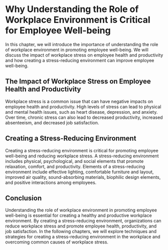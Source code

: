 # Why Understanding the Role of Workplace Environment is Critical for Employee Well-being

In this chapter, we will introduce the importance of understanding the role of workplace environment in promoting employee well-being. We will discuss the impact of workplace stress on employee health and productivity and how creating a stress-reducing environment can improve employee well-being.

The Impact of Workplace Stress on Employee Health and Productivity
------------------------------------------------------------------

Workplace stress is a common issue that can have negative impacts on employee health and productivity. High levels of stress can lead to physical and mental health issues, such as heart disease, depression, and anxiety. Over time, chronic stress can also lead to decreased productivity, increased absenteeism, and decreased job satisfaction.

Creating a Stress-Reducing Environment
--------------------------------------

Creating a stress-reducing environment is critical for promoting employee well-being and reducing workplace stress. A stress-reducing environment includes physical, psychological, and social elements that promote relaxation, comfort, and productivity. Elements of a stress-reducing environment include effective lighting, comfortable furniture and layout, improved air quality, sound-absorbing materials, biophilic design elements, and positive interactions among employees.

Conclusion
----------

Understanding the role of workplace environment in promoting employee well-being is essential for creating a healthy and productive workplace environment. By creating a stress-reducing environment, organizations can reduce workplace stress and promote employee health, productivity, and job satisfaction. In the following chapters, we will explore techniques and strategies for creating a stress-reducing environment in the workplace and overcoming common causes of workplace stress.

